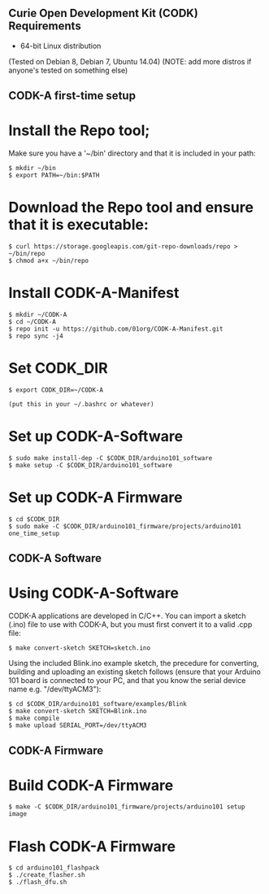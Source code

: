 Curie Open Development Kit (CODK) Requirements
--------------
- 64-bit Linux distribution

(Tested on Debian 8, Debian 7, Ubuntu 14.04)
(NOTE: add more distros if anyone's tested on something else)

CODK-A first-time setup
-----------------------

  # Install the Repo tool;

  Make sure you have a '~/bin' directory and that it is included in your path:

    $ mkdir ~/bin
    $ export PATH=~/bin:$PATH

  # Download the Repo tool and ensure that it is executable:

    $ curl https://storage.googleapis.com/git-repo-downloads/repo > ~/bin/repo
    $ chmod a+x ~/bin/repo

  # Install CODK-A-Manifest

    $ mkdir ~/CODK-A
    $ cd ~/CODK-A
    $ repo init -u https://github.com/01org/CODK-A-Manifest.git
    $ repo sync -j4

  # Set CODK_DIR

    $ export CODK_DIR=~/CODK-A

    (put this in your ~/.bashrc or whatever)
    
  # Set up CODK-A-Software

    $ sudo make install-dep -C $CODK_DIR/arduino101_software
    $ make setup -C $CODK_DIR/arduino101_software
    
  # Set up CODK-A Firmware

    $ cd $CODK_DIR
    $ sudo make -C $CODK_DIR/arduino101_firmware/projects/arduino101 one_time_setup

CODK-A Software
---------------

  # Using CODK-A-Software

  CODK-A applications are developed in C/C++. You can import a sketch (.ino)
  file to use with CODK-A, but you must first convert it to a valid .cpp
  file:

    $ make convert-sketch SKETCH=sketch.ino

  Using the included Blink.ino example sketch, the precedure for converting,
  building and uploading an existing sketch follows (ensure that your
  Arduino 101 board is connected to your PC, and that you know the serial
  device name e.g. "/dev/ttyACM3"):

    $ cd $CODK_DIR/arduino101_software/examples/Blink
    $ make convert-sketch SKETCH=Blink.ino
    $ make compile
    $ make upload SERIAL_PORT=/dev/ttyACM3


CODK-A Firmware 
---------------

# Build CODK-A Firmware

    $ make -C $CODK_DIR/arduino101_firmware/projects/arduino101 setup image

# Flash CODK-A Firmware

    $ cd arduino101_flashpack
    $ ./create_flasher.sh
    $ ./flash_dfu.sh
